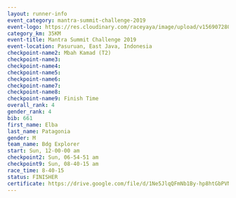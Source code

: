 ```yaml
---
layout: runner-info 
event_category: mantra-summit-challenge-2019 
event-logo: https://res.cloudinary.com/raceyaya/image/upload/v1569072809/logo/mantra-image_segrbx.jpg
category_km: 35KM 
event-title: Mantra Summit Challenge 2019 
event-location: Pasuruan, East Java, Indonesia 
checkpoint-name2: Mbah Kamad (T2) 
checkpoint-name3: 
checkpoint-name4: 
checkpoint-name5: 
checkpoint-name6: 
checkpoint-name7: 
checkpoint-name8: 
checkpoint-name9: Finish Time
overall_rank: 4
gender_rank: 4
bib: 661
first_name: Elba
last_name: Patagonia
gender: M
team_name: Bdg Explorer
start: Sun, 12-00-00 am
checkpoint2: Sun, 06-54-51 am
checkpoint9: Sun, 08-40-15 am
race_time: 8-40-15
status: FINISHER
certificate: https://drive.google.com/file/d/1Ne5JlqQFmNb1By-hp8htGbPVNbg8QGGD/view?usp=sharing
---
```

